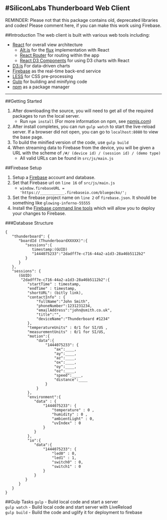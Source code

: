 #SiliconLabs Thunderboard Web Client
---

REMINDER:
Please not that this package contains old, deprecated libraries and codes!
Please comment here, if you can make this work using Firebase.

##Introduction
The web client is built with various web tools including:

- [React](https://facebook.github.io/react/) for overall view architecture
	- [Alt.js](http://alt.js.org/) for the [flux](https://facebook.github.io/flux/) implementation with React
	- [React Router](https://github.com/rackt/react-router) for routing within the app
	- [React D3 Components](https://github.com/codesuki/react-d3-components) for using D3 charts with React
- [D3.js](http://d3js.org/) For data-driven charts
- [Firebase](https://www.firebase.com/) as the real-time back-end service
- [LESS](http://lesscss.org/) for CSS pre-processing
- [Gulp](http://gulpjs.com/) for building and minifying code
- [npm](https://www.npmjs.com/) as a package manager

---

##Getting Started
1. After downloading the source, you will need to get all of the required packages to run the local server. 
	- Run `npm install` (For more information on npm, see [npmjs.com](https://www.npmjs.com/))
2. After install completes, you can run `gulp watch` to start the live-reload server. If a browser did not open, you can go to `localhost:8080` to view the base page. 
3. To build the minified version of the code, use `gulp build`
4. When streaming data to Firebase from the device, you will be given a URL with the scheme of `/#/ (device id) / (session id) / (demo type)`
	- All valid URLs can be found in `src/js/main.js`
	
##Firebase Setup
1. Setup a [Firebase](https://www.firebase.com/) account and database.
2. Set that Firebase url on `line 16` of `src/js/main.js`
	- `window.firebaseURL = 'https://___________.firebaseio.com/bluegecko/';`
3. Set the firebase project name on `line 2` of `firebase.json`. It should be something like `glowing-inferno-55555`
4. Install the [Firebase command line tools](https://www.firebase.com/docs/hosting/command-line-tool.html) which will allow you to deploy your changes to Firebase.

###Database Structure

    {
       "thunderboard": {
          "boardId (ThunderboardXXXXX)":{
             "sessions":{
                timestamp:(GUID)
                "1444075233":"2dadff7e-c716-44a2-a1d3-28a46b5112b2"
             }
          }
       },
       "sessions": {
          (GUID)
           "2dadff7e-c716-44a2-a1d3-28a46b5112b2":{
              "startTime" : timestamp,
              "endTime" : timestamp,
              "shortURL": (bitly link),
              "contactInfo" : {
                  "fullName":"John Smith",
                  "phoneNumber":1231231234,
                  "emailAddress":"john@smith.co.uk",
                  "title":"",
                  "deviceName":"Thunderboard #1234"
              },
              "temperatureUnits" : 0/1 for SI/US ,
              "measurementUnits" : 0/1 for SI/US,
              "motion":{
                  "data":{
                      "1444075233": {
                          "ax":____,
                          "ay":____,
                          "az":____,
                          "ox":____,
                          "oy":____,
                          "oz":____,
                          "speed":____,
                          "distance":____
                      }
                  }
              },
              "environment":{
                 "data" : { 
                     "1444075233": { 
                         "temperature" : 0 ,
                         "humidity" : 0 ,
                         "ambientLight" : 0,
                         "uvIndex" : 0
                     }
                 }
              },
              "io":{
                 "data":{
                     "1444075233": { 
                         "led0" : 0, 
                         "led1" : 1, 
                         "switch0" : 0, 
                         "switch1" : 0  
                     }
                 }
             }
          }
       }
    }


##Gulp Tasks
`gulp` - Build local code and start a server  
`gulp watch` - Build local code and start server with LiveReload  
`gulp build` - Build the code and uglify it for deployment to firebase
